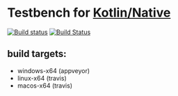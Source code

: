 # Testbench for [Kotlin/Native](https://github.com/JetBrains/kotlin-native)

[![Build status](https://ci.appveyor.com/api/projects/status/github/msink/hello-kotlin?svg=true)](https://ci.appveyor.com/project/msink/hello-kotlin)
[![Build Status](https://travis-ci.org/msink/hello-kotlin.svg?branch=master)](https://travis-ci.org/msink/hello-kotlin)

## build targets:
- windows-x64 (appveyor)
- linux-x64 (travis)
- macos-x64 (travis)
